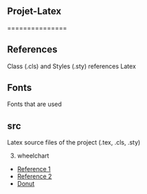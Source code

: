 ## Projet-Latex
===============

**References** 
--------------
Class (.cls) and Styles (.sty) references Latex

**Fonts** 
---------
Fonts that are used

**src**
------
Latex source files of the project (.tex, .cls, .sty)  

3. wheelchart
  * [Reference 1](http://tex.stackexchange.com/questions/17898/how-can-i-produce-a-ring-or-wheel-chart-like-that-on-page-88-of-the-pgf-manu)
  * [Reference 2](http://tex.stackexchange.com/questions/82727/create-a-ring-diagram-in-tex/82729#82729)
  * [Donut](http://tex.stackexchange.com/questions/195587/creating-donut-chart)
